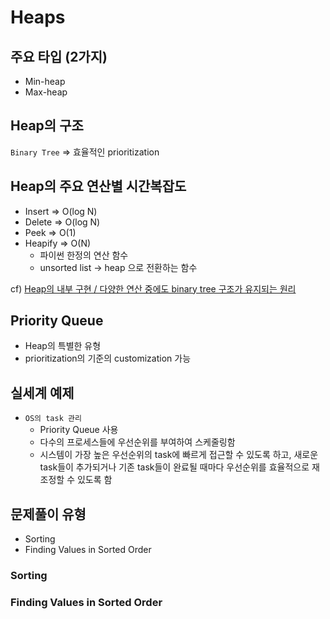 # Heaps

## 주요 타입 (2가지)
- Min-heap
- Max-heap

## Heap의 구조
`Binary Tree` => 효율적인 prioritization

## Heap의 주요 연산별 시간복잡도
- Insert => O(log N)
- Delete => O(log N)
- Peek => O(1)
- Heapify => O(N)
    - 파이썬 한정의 연산 함수
    - unsorted list -> heap 으로 전환하는 함수

cf) [Heap의 내부 구현 / 다양한 연산 중에도 binary tree 구조가 유지되는 원리](https://en.wikipedia.org/wiki/Binary_heap)

## Priority Queue
- Heap의 특별한 유형
- prioritization의 기준의 customization 가능

## 실세계 예제

- `OS의 task 관리`
  - Priority Queue 사용
  - 다수의 프로세스들에 우선순위를 부여하여 스케줄링함
  - 시스템이 가장 높은 우선순위의 task에 빠르게 접근할 수 있도록 하고, 새로운 task들이 추가되거나 기존 task들이 완료될 때마다 우선순위를 효율적으로 재조정할 수 있도록 함

## 문제풀이 유형
- Sorting
- Finding Values in Sorted Order

### Sorting

### Finding Values in Sorted Order
